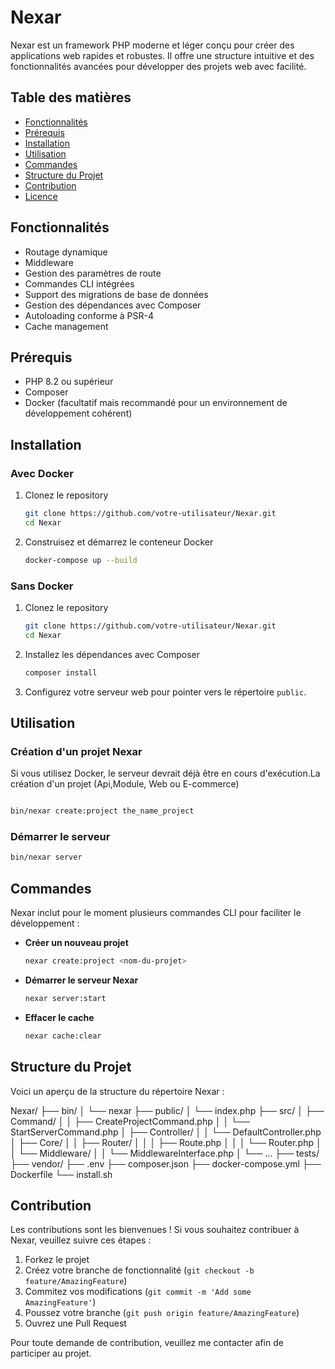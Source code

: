 # Nexar

Nexar est un framework PHP moderne et léger conçu pour créer des applications web rapides et robustes. Il offre une structure intuitive et des fonctionnalités avancées pour développer des projets web avec facilité.

## Table des matières

- [Fonctionnalités](#fonctionnalités)
- [Prérequis](#prérequis)
- [Installation](#installation)
- [Utilisation](#utilisation)
- [Commandes](#commandes)
- [Structure du Projet](#structure-du-projet)
- [Contribution](#contribution)
- [Licence](#licence)

## Fonctionnalités

- Routage dynamique
- Middleware
- Gestion des paramètres de route
- Commandes CLI intégrées
- Support des migrations de base de données
- Gestion des dépendances avec Composer
- Autoloading conforme à PSR-4
- Cache management

## Prérequis

- PHP 8.2 ou supérieur
- Composer
- Docker (facultatif mais recommandé pour un environnement de développement cohérent)

## Installation

### Avec Docker

1. Clonez le repository

    ```sh
    git clone https://github.com/votre-utilisateur/Nexar.git
    cd Nexar
    ```

2. Construisez et démarrez le conteneur Docker

    ```sh
    docker-compose up --build
    ```

### Sans Docker

1. Clonez le repository

    ```sh
    git clone https://github.com/votre-utilisateur/Nexar.git
    cd Nexar
    ```

2. Installez les dépendances avec Composer

    ```sh
    composer install
    ```

3. Configurez votre serveur web pour pointer vers le répertoire `public`.

## Utilisation

### Création d'un projet Nexar

Si vous utilisez Docker, le serveur devrait déjà être en cours d'exécution.La création d'un projet (Api,Module, Web ou E-commerce)

```sh

bin/nexar create:project the_name_project
```
### Démarrer le serveur

```sh
bin/nexar server
```

## Commandes

Nexar inclut pour le moment plusieurs commandes CLI pour faciliter le développement :

- **Créer un nouveau projet**

    ```sh
    nexar create:project <nom-du-projet>
    ```

- **Démarrer le serveur Nexar**

    ```sh
    nexar server:start
    ```

- **Effacer le cache**

    ```sh
    nexar cache:clear
    ```

## Structure du Projet

Voici un aperçu de la structure du répertoire Nexar :

Nexar/
├── bin/
│ └── nexar
├── public/
│ └── index.php
├── src/
│ ├── Command/
│ │ ├── CreateProjectCommand.php
│ │ └── StartServerCommand.php
│ ├── Controller/
│ │ └── DefaultController.php
│ ├── Core/
│ │ ├── Router/
│ │ │ ├── Route.php
│ │ │ └── Router.php
│ │ └── Middleware/
│ │ └── MiddlewareInterface.php
│ └── ...
├── tests/
├── vendor/
├── .env
├── composer.json
├── docker-compose.yml
├── Dockerfile
└── install.sh


## Contribution

Les contributions sont les bienvenues ! Si vous souhaitez contribuer à Nexar, veuillez suivre ces étapes :

1. Forkez le projet
2. Créez votre branche de fonctionnalité (`git checkout -b feature/AmazingFeature`)
3. Commitez vos modifications (`git commit -m 'Add some AmazingFeature'`)
4. Poussez votre branche (`git push origin feature/AmazingFeature`)
5. Ouvrez une Pull Request

Pour toute demande de contribution, veuillez me contacter afin de participer au projet.

